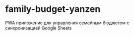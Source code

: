 # family-budget-yanzen
PWA приложение для управления семейным бюджетом с синхронизацией Google Sheets
